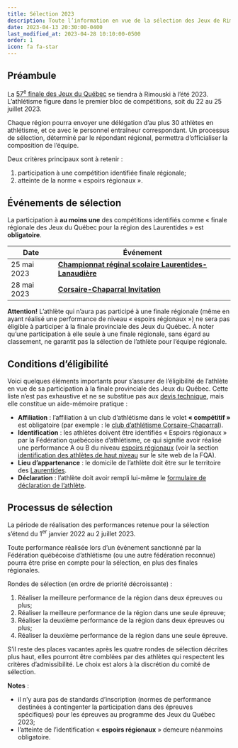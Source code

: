 ```yaml
---
title: Sélection 2023
description: Toute l’information en vue de la sélection des Jeux de Rimouski 2023.
date: 2023-04-13 20:30:00-0400
last_modified_at: 2023-04-28 10:10:00-0500
order: 1
icon: fa fa-star
---
```


## Préambule

La [57<sup>e</sup> finale des Jeux du Québec](https://laval2022.jeuxduquebec.com/fr/index.html) se tiendra à Rimouski à l’été 2023. L’athlétisme figure dans le premier bloc de compétitions, soit du 22 au 25 juillet 2023.

<!--more-->

Chaque région pourra envoyer une délégation d’au plus 30 athlètes en athlétisme, et ce avec le personnel entraîneur correspondant. Un processus de sélection, déterminé par le répondant régional, permettra d’officialiser la composition de l’équipe.

Deux critères principaux sont à retenir :

1. participation à une compétition identifiée finale régionale;
2. atteinte de la norme « espoirs régionaux ».

## Événements de sélection

La participation à **au moins une** des compétitions identifiés comme «&nbsp;finale régionale des Jeux du Québec pour la région des Laurentides&nbsp;» est **obligatoire**.

| Date         | Événement |
|--------------| --------- |
| 25 mai 2023  | [**Championnat réginal scolaire Laurentides-Lanaudière**](https://ll.rseq.ca/athletisme-2/) |
|  28 mai 2023 | [**Corsaire-Chaparral Invitation**](https://corsaire-chaparral.org/competitions/corsaire-chaparral-invitation/) |

**Attention!** L’athlète qui n’aura pas participé à une finale régionale (même en ayant réalisé une performance de niveau « espoirs régionaux ») ne sera pas éligible à participer à la finale provinciale des Jeux du Québec.
À noter qu’une participation à elle seule à une finale régionale, sans égard au classement, ne garantit pas la sélection de l’athlète pour l’équipe régionale.

## Conditions d’éligibilité

Voici quelques éléments importants pour s’assurer de l’éligibilité de l’athlète en vue de sa participation à la finale provinciale des Jeux du Québec.
Cette liste n’est pas exhaustive et ne se substitue pas aux [devis technique](https://www.jeuxduquebec.com/devis-techniques/), mais elle constitue un aide-mémoire pratique :

- **Affiliation** : l’affiliation à un club d’athlétisme dans le volet **«&nbsp;compétitif&nbsp;»** est obligatoire (par exemple : le [club d’athlétisme Corsaire-Chaparral](https://www.corsaire-chaparral.org)).
- **Identification** : les athlètes doivent être identifiés «&nbsp;Espoirs régionaux&nbsp;» par la Fédération québécoise d’athlétisme, ce qui signifie avoir réalisé une performance A ou B du niveau [espoirs régionaux](https://www.athletisme-quebec.ca/medias/normes-espoirs-2023-2.pdf) (voir la section [identification des athlètes de haut niveau](https://athletisme-quebec.ca/programme-excellence-fqa) sur le site web de la FQA).
- **Lieu d’appartenance** : le domicile de l’athlète doit être sur le territoire des [Laurentides](https://www.jeuxduquebec.com/les-regions/#14).
- **Déclaration** : l’athlète doit avoir rempli lui-même le [formulaire de déclaration de l’athlète](https://forms.gle/ArG12i9E5q8fr8Ma6).<!-- avant? -->

## Processus de sélection

La période de réalisation des performances retenue pour la sélection s’étend du 1<sup>er</sup> janvier 2022 au 2 juillet 2023.

Toute performance réalisée lors d’un événement sanctionné par la Fédération québécoise d’athlétisme (ou une autre fédération reconnue) pourra être prise en compte pour la sélection, en plus des finales régionales.

Rondes de sélection (en ordre de priorité décroissante) :

1. Réaliser la meilleure performance de la région  dans deux épreuves ou plus;
2. Réaliser la meilleure performance de la région dans une seule épreuve;
3. Réaliser la deuxième performance de la région dans deux épreuves ou plus;
4. Réaliser la deuxième performance de la région dans une seule épreuve.

S’il reste des places vacantes après les quatre rondes de sélection décrites plus haut, elles pourront être comblées par des athlètes qui respectent les critères d’admissibilité.
Le choix est alors à la discrétion du comité de sélection.

**Notes** :

- il n’y aura pas de standards d’inscription (normes de performance destinées à contingenter la participation dans des épreuves spécifiques) pour les épreuves au programme des Jeux du Québec 2023;
- l’atteinte de l’identification « **espoirs régionaux** » demeure néanmoins obligatoire.